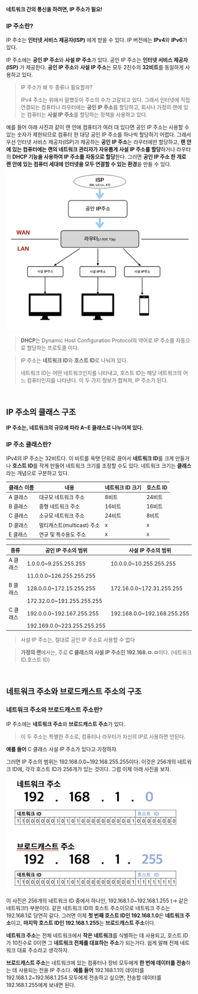 **네트워크 간의 통신을 하려면, IP 주소가 필요!**

### IP 주소란?

IP 주소는 **인터넷 서비스 제공자(ISP)** 에게 받을 수 있다. IP 버전에는 **IPv4**와 **IPv6**가 있다.

IP 주소에는 **공인 IP 주소**와 **사설 IP 주소**가 있다. 공인 IP 주소는 **인터넷 서비스 제공자(ISP)** 가 제공한다. **공인 IP 주소**와 **사설 IP 주소**는 모두 2진수의 **32비트**를 동일하게 사용하고 있다.

> IP 주소가 왜 두 종류나 필요할까?
> 
> 
> IPv4 주소는 위에서 말했듯이 주소의 수가 고갈되고 있다. 그래서 인터넷에 직접 연결되는 컴퓨터나 라우터에는 **공인 IP 주소**를 할당하고, 회사나 가정의 랜에 있는 컴퓨터는 **사설 IP 주소**를 할당하는 정책을 사용하고 있다.
> 

예를 들어 아래 사진과 같이 랜 안에 컴퓨터가 여러 대 있다면 공인 IP 주소는 사용할 수 있는 숫자가 제한되므로 컴퓨터 한 대당 공인 IP 주소를 하나씩 할당하기 어렵다. 그래서 우선 인터넷 서비스 제공자(ISP)가 제공하는 **공인 IP 주소**는 라우터에만 할당하고, **랜 안에 있는 컴퓨터에는 랜의 네트워크 관리자가 자유롭게 사설 IP 주소를 할당**하거나 라우터의 **DHCP 기능을 사용하여 IP 주소를 자동으로 할당**한다. 그러면 **공인 IP 주소 한 개로 랜 안에 있는 컴퓨터 세대에 인터넷을 모두 연결할 수 있는 환경**을 만들 수 있다.

![Untitled](../yoojin/img/ip_1.png)

> **DHCP**는 Dynamic Host Configuration Protocol의 약어로 IP 주소를 자동으로 할당하는 프로토콜 이다.
> 


> IP 주소는 **네트워크 ID**와 **호스트 ID**로 나눠져 있다.
> 
> 
> 네트워크 ID는 어떤 네트워크인지를 나타내고, 호스트 ID는 해당 네트워크의 어느 컴퓨터인지를 나타낸다. 이 두 가지 정보가 합쳐져, IP 주소가 된다.
> 

<br>

## IP 주소의 클래스 구조

**IP 주소는, 네트워크의 규모에 따라 A~E 클래스로 나누어져 있다.**

### IP 주소 클래스란?

IPv4의 IP 주소는 32비트다. 이 비트를 옥탯 단위로 끊어서 **네트워크 ID**를 크게 만들거나 **호스트 ID**를 작게 만들어 네트워크 크기를 조정할 수도 있다. 네트워크 크기는 **클래스**라는 개념으로 구분하고 있다.

| 클래스 이름 | 내용 | 네트워크 ID 크기 | 호스트 ID |
| --- | --- | --- | --- |
| A 클래스 | 대규모 네트워크 주소 | 8비트 | 24비트 |
| B 클래스 | 중형 네트워크 주소 | 16비트 | 16비트 |
| C 클래스 | 소규모 네트워크 주소 | 24비트 | 8비트 |
| D 클래스 | 멀티캐스트(multicast) 주소 | x | x |
| E 클래스 | 연규 및 특수용도 주소 | x | x |

| 종류 | 공인 IP 주소의 범위 | 사설 IP 주소의 범위 |
| --- | --- | --- |
| A 클래스 | 1.0.0.0~9.255.255.255 | 10.0.0.0~10.255.255.255 |
|  | 11.0.0.0~126.255.255.255 |  |
| B 클래스 | 128.0.0.0~172.15.255.255 | 172.16.0.0~172.31.255.255 |
|  | 172.32.0.0~191.255.255.255 |  |
| C 클래스 | 192.0.0.0~192.167.255.255 | 192.168.0.0~192.168.255.255 |
|  | 192.169.0.0~223.255.255.255 |  |

> 사설 IP 주소는, 절대로 공인 IP 주소로 사용할 수 없다
> 

> **가정의 랜**에서는, 주로 **C 클래스의 사설 IP 주소인 192.168.ㅁ.ㅁ**이다. (네트워크 ID.호스트 ID)
> 

<br>

## 네트워크 주소와 브로드캐스트 주소의 구조

### 네트워크 주소와 브로드캐스트 주소란?

IP 주소에는 **네트워크 주소**와 **브로드캐스트 주소**가 있다.

> 이 두 주소는 특별한 주소로, 컴퓨터나 라우터가 자신의 IP로 사용하면 안된다.
> 

**예를 들어** C 클래스 사설 IP 주소가 있다고 가정하자.

그러면 IP 주소의 범위는 192.168.0.0~192.168.255.255이다. 이것은 256개의 네트워크 ID에, 각각 호스트 ID가 256개가 있는 것이다. 그럼 이제 아래 사진을 보자.

![Untitled](../yoojin/img/ip_2.png)

이 사진은 256개의 네트워크 ID 중에서 하나인, 192.168.1.0~192.168.1.255 (→ 같은 네트워크!) 부분이다. 같은 네트워크 ID의 호스트 주소이므로 네트워크 주소는 192.168.1로 당연히 같다. 그러면 이제 **첫 번째 호스트 ID인 192.168.1.0**은 **네트워크 주소**이고, **마지막 호스트 ID인 192.168.1.255**는 **브로드캐스트 주소**이다.

**네트워크 주소**는 전체 네트워크에서 **작은 네트워크**를 식별하는 데 사용되고, 호스트 ID가 10진수로 0이면 그 **네트워크 전체를 대표하는 주소**가 되는거다. 쉽게 말해 전체 네트워크 대표 주소라고 생각하자.

**브로드캐스트 주소**는 네트워크에 있는 컴퓨터나 장비 모두에게 **한 번에 데이터를 전송**하는 데 사용되는 전용 IP 주소다. **예를 들어** 192.168.1.1의 데이터를 192.168.1.2~192.168.1.254 모두에게 전송하고 싶으면, 전송할 데이터를 192.168.1.255에게 보내면 된다.